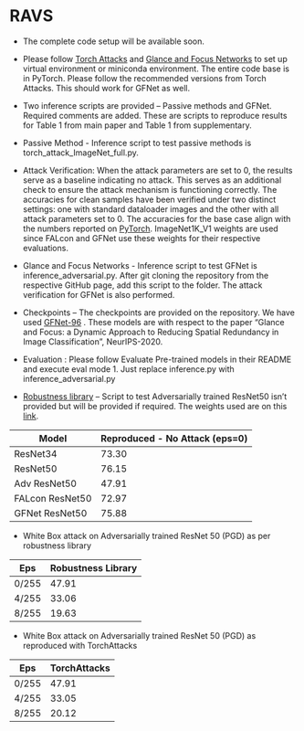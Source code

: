 # RAVS
- The complete code setup will be available soon. 

-   Please follow [Torch Attacks](https://github.com/Harry24k/adversarial-attacks-pytorch) and [Glance and Focus Networks](https://github.com/blackfeather-wang/GFNet-Pytorch) to set up virtual environment or miniconda environment. The entire code base is in PyTorch. Please follow the recommended versions from Torch Attacks. This should work for GFNet as well.​
    
-   Two inference scripts are provided – Passive methods and GFNet. Required comments are added. These are scripts to reproduce results for Table 1 from main paper and Table 1 from supplementary. ​
    
-   Passive Method - Inference script to test passive methods is torch_attack_ImageNet_full.py. ​
    
-   Attack Verification: When the attack parameters are set to 0, the results serve as a baseline indicating no attack. This serves as an additional check to ensure the attack mechanism is functioning correctly. The accuracies for clean samples have been verified under two distinct settings: one with standard dataloader images and the other with all attack parameters set to 0. The accuracies for the base case align with the numbers reported on [PyTorch](https://pytorch.org/vision/master/models.html). ImageNet1K_V1 weights are used since FALcon and GFNet use these weights for their respective evaluations. ​
    
-   Glance and Focus Networks - Inference script to test GFNet is inference_adversarial.py. After git cloning the repository from the respective GitHub page, add this script to the folder. The attack verification for GFNet is also performed. ​
    
-   Checkpoints – The checkpoints are provided on the repository. We have used [GFNet-96](https://drive.google.com/file/d/1Iun8o4o7cQL-7vSwKyNfefOgwb9-o9kD/view) . These models are with respect to the paper “Glance and Focus: a Dynamic Approach to Reducing Spatial Redundancy in Image Classification”, NeurIPS-2020. ​
    
-   Evaluation : Please follow Evaluate Pre-trained models in their README and execute eval mode 1. Just replace inference.py with inference_adversarial.py ​
    
-   [Robustness library](https://github.com/MadryLab/robustness) – Script to test Adversarially trained ResNet50 isn’t provided but will be provided if required. The weights used are on this [link](https://www.dropbox.com/s/yxn15a9zklz3s8q/imagenet_linf_8.pt?dl=0). ​

|Model| Reproduced - No Attack (eps=0) |
|-|--|
| ResNet34 |73.30  |
| ResNet50 |76.15  |
| Adv ResNet50 |47.91  |
| FALcon ResNet50 |72.97  |
| GFNet ResNet50 |75.88  |

- White Box attack on Adversarially trained ResNet 50 (PGD) as per robustness library 

|Eps|Robustness Library  |
|--|--|
| 0/255 | 47.91 |
| 4/255 | 33.06 |
| 8/255 | 19.63 |



- White Box attack on Adversarially trained ResNet 50 (PGD) as reproduced with TorchAttacks

|Eps|TorchAttacks  |
|--|--|
| 0/255 | 47.91 |
| 4/255 | 33.05 |
| 8/255 | 20.12 |

      
